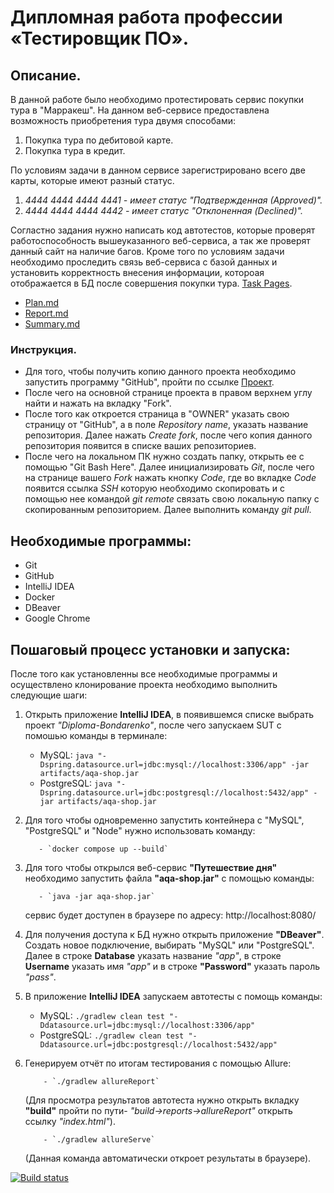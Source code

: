 # Дипломная работа профессии «Тестировщик ПО». 

## Описание.
В данной работе было необходимо протестировать сервис покупки тура в "Марракеш". 
На данном веб-сервисе предоставлена возможность приобретения тура двумя способами: 

   1) Покупка тура по дебитовой карте.
   2) Покупка тура в кредит.
      
По условиям задачи в данном сервисе зарегистрировано всего две карты, которые имеют разный статус.

   1) *4444 4444 4444 4441 - имеет статус "Подтвержденная (Аpproved)".*
   2) *4444 4444 4444 4442 - имеет статус "Отклоненная (Declined)".*

Согластно задания нужно написать код автотестов, которые проверят работоспособность вышеуказанного веб-сервиса, 
а так же проверят данный сайт на наличие багов. Кроме того по условиям задачи необходимо проследить связь веб-сервиса 
с базой данных и установить корректность внесения информации, котороая отображается в БД после совершения покупки тура.
[Task Pages](https://github.com/netology-code/qa-diploma#readme).


  - [Plan.md](https://github.com/007Nick91/Diploma-Bondarenko/blob/main/docs/Plan.md)
  - [Report.md](https://github.com/007Nick91/Diploma-Bondarenko/blob/main/docs/Report.md)
  - [Summary.md](https://github.com/007Nick91/Diploma-Bondarenko/blob/main/docs/Summary.md)
 

### Инструкция.
 - Для того, чтобы получить копию данного проекта необходимо запустить программу "GitHub", пройти по ссылке [Проект](https://github.com/007Nick91/Diploma-Bondarenko/edit/main/). 
- После чего на основной странице проекта в правом верхнем углу найти и нажать на вкладку "Fork".
- После того как откроется страница в "OWNER" указать свою страницу от "GitHub", а в поле *Repository name*, указать название репозитория. Далее нажать *Create fork*, после чего копия данного репозитория появится в списке ваших репозиториев.
- После чего на локальном ПК нужно создать папку, открыть ее с помощью "Git Bash Here". Далее инициализировать *Git*, после чего на странице вашего *Fork* нажать кнопку *Code*, где во вкладке *Code* появится ссылка *SSH* которую необходимо скопировать и с помощью нее командой *git remote* связать свою локальную папку с скопированным репозиторием. Далее выполнить команду *git pull*.

## Необходимые программы:
 - Git
 - GitHub
 - IntelliJ IDEA
 - Docker
 - DBeaver
 - Google Chrome

## Пошаговый процесс установки и запуска:
После того как установленны все необходимые программы и осуществлено клонирование проекта необходимо выполнить следующие шаги:
  1. Открыть приложение **IntelliJ IDEA**, в появившемся списке выбрать проект *"Diploma-Bondarenko"*, после чего запускаем SUT с помошью команды в терминале:
     - MySQL:
             `java "-Dspring.datasource.url=jdbc:mysql://localhost:3306/app" -jar artifacts/aqa-shop.jar`
     - PostgreSQL:
             `java "-Dspring.datasource.url=jdbc:postgresql://localhost:5432/app" -jar artifacts/aqa-shop.jar`
       
  2. Для того чтобы одновременно запустить контейнера с "MySQL", "PostgreSQL" и "Node" нужно использовать команду:
     
            - `docker compose up --build`
     
  4. Для того чтобы открылся веб-сервис **"Путешествие дня"** необходимо запустить файла **"aqa-shop.jar"** с помощью команды:
     
            - `java -jar aqa-shop.jar`
     сервис будет доступен в браузере по адресу: http://localhost:8080/
     
  5. Для получения доступа к БД нужно открыть приложение **"DBeaver"**. Создать новое подключение, выбирать "MySQL" или "PostgreSQL". Далее в строке **Database** указать название *"app"*, в строке **Username** указать имя *"app"* и в строке **"Password"** указать пароль *"pass"*.
     
  6. В приложение **IntelliJ IDEA** запускаем автотесты с помощь команды:
       - MySQL:
             `./gradlew clean test "-Ddatasource.url=jdbc:mysql://localhost:3306/app"`
       - PostgreSQL:
             `./gradlew clean test "-Ddatasource.url=jdbc:postgresql://localhost:5432/app"`

  7. Генерируем отчёт по итогам тестирования с помощью Allure:

             - `./gradlew allureReport`
     (Для просмотра результатов автотеста нужно открыть вкладку **"build"** пройти по пути- *"build->reports->allureReport"* открыть ссылку *"index.html"*).
     
             - `./gradlew allureServe`
     (Данная команда автоматически откроет результаты в браузере).
     







[![Build status](https://ci.appveyor.com/api/projects/status/el4t9i31p1qpuyrd?svg=true)](https://ci.appveyor.com/project/007Nick91/diploma-bondarenko)

